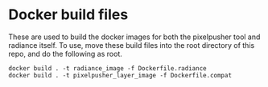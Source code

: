 # Docker build files

These are used to build the docker images for both the pixelpusher tool and radiance itself. To use, move these build files into the root directory of this repo, and do the following as root.

```shell
docker build . -t radiance_image -f Dockerfile.radiance
docker build . -t pixelpusher_layer_image -f Dockerfile.compat
```

